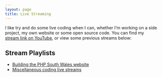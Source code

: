 ```yaml
---
layout: page
title: Live Streaming
---
```

I like try and do some live coding when I can, whether I’m working on a side project, my own website or some open source code. You can find my [stream link on YouTube][0], or view some previous streams below:

## Stream Playlists

- [Building the PHP South Wales website][2]
- [Miscellaneous coding live streams][1]

[0]: {{site.youtube.stream.url}}
[1]: https://www.youtube.com/playlist?list=PLHn41Ay7w7kcWbjrYaiqXlfrqi_teTJE8
[2]: https://www.youtube.com/playlist?list=PLHn41Ay7w7keUxBa-6TNn0_xz27ZfLD5f
